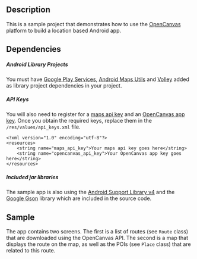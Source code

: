 ## Description
This is a sample project that demonstrates how to use the [OpenCanvas][0] platform to build a location based Android app.

## Dependencies

##### Android Library Projects
You must have [Google Play Services][1],  [Android Maps Utils][2] and [Volley][3] added 
as library project dependencies in your project.

##### API Keys ######
You will also need to register for a [maps api key][4] and an [OpenCanvas app key][5].
Once you obtain the required keys, replace them in the `/res/values/api_keys.xml` file.

```
<?xml version="1.0" encoding="utf-8"?>
<resources>
    <string name="maps_api_key">Your maps api key goes here</string>
    <string name="opencanvas_api_key">Your OpenCanvas app key goes here</string>
</resources>
```

##### Included jar libraries
The sample app is also using the [Android Support Library v4][6] and the [Google Gson][7] 
library which are included in the source code.

## Sample
The app contains two screens. The first is a list of routes (see `Route` class) that are downloaded using 
the OpenCanvas API. The second is a map that displays the route on the map, as well as 
the POIs (see `Place` class) that are related to this route.

[0]: http://www.opencanvas.co/
[1]: http://developer.android.com/google/play-services/setup.html
[2]: https://github.com/googlemaps/android-maps-utils
[3]: https://android.googlesource.com/platform/frameworks/volley/
[4]: https://developers.google.com/maps/documentation/android/start#getting_the_google_maps_android_api_v2
[5]: http://opencanvas.co/developers
[6]: http://developer.android.com/tools/support-library/setup.html
[7]: https://code.google.com/p/google-gson/
